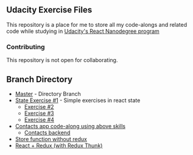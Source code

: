## Udacity Exercise Files
This repository is a place for me to store all my code-alongs and
related code while studying in [Udacity's React Nanodegree program](https://www.udacity.com/course/react-nanodegree--nd019)

### Contributing
This repository is not open for collaborating.

## Branch Directory
- [Master](https://github.com/evankp/udacity-excersises/tree/master) - Directory Branch
- [State Exercise #1](https://github.com/evankp/udacity-excersises/tree/react-state-ex-1) - Simple exercises in react state
    - [Exercise #2](https://github.com/evankp/udacity-excersises/tree/state-ex-2)
    - [Exercise #3](https://github.com/evankp/udacity-excersises/tree/state-ex-3)
    - [Exercise #4](https://github.com/evankp/udacity-excersises/tree/state-ex-4)
- [Contacts app code-along using above skills](https://github.com/evankp/udacity-excersises/tree/full-contacts-app)
    - [Contacts backend](https://github.com/evankp/udacity-excersises/tree/contacts-server)
- [Store function without redux](https://github.com/evankp/udacity-excersises/tree/store-without-redux)
- [React + Redux (with Redux Thunk)](https://github.com/evankp/udacity-excersises/tree/React-redux-excersise)
